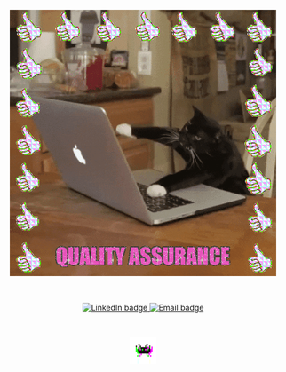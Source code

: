 <p align="center">
  <img src="images/giphy.gif" alt="QA" />
</p>
</br>
<p align="center">
  <a href="https://www.linkedin.com/in/mia-a-57172242/">
    <img src="https://img.shields.io/badge/-@mia--armstrong-313131?style=flat-square&labelColor=313131&logo=LinkedIn&logoColor=white"
      alt="LinkedIn badge" />
  </a>
  <a href="mailto:miasdroid@gmail.com">
    <img src="https://img.shields.io/badge/-mia.armstrong.qa@gmail.com-313131?style=flat-square&logo=Gmail&logoColor=white&link=mailto:mia.armstrong.qa@gmail.com"
      alt="Email badge" />
  </a>
</p>
</br>
<p align="center">
  <img src="images/invader.gif" alt="Good-Bye" height="48" width="48"/>
</p>
